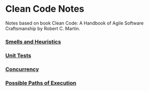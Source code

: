 # Clean Code Notes

Notes based on book Clean Code: A Handbook of Agile Software Craftsmanship by Robert C. Martin. 
       
<h3>    
     <a href="/Smells-and-Heuristics.md">Smells and Heuristics</a>
</h3>

<h3>
     <a href="/Unit-Tests.md">Unit Tests</a>
</h3>

<h3>
     <a href="/Concurrency.md">Concurrency</a>
</h3>

<h3>
     <a href="/Possible-Paths-of-Execution.md">Possible Paths of Execution</a>
</h3>


